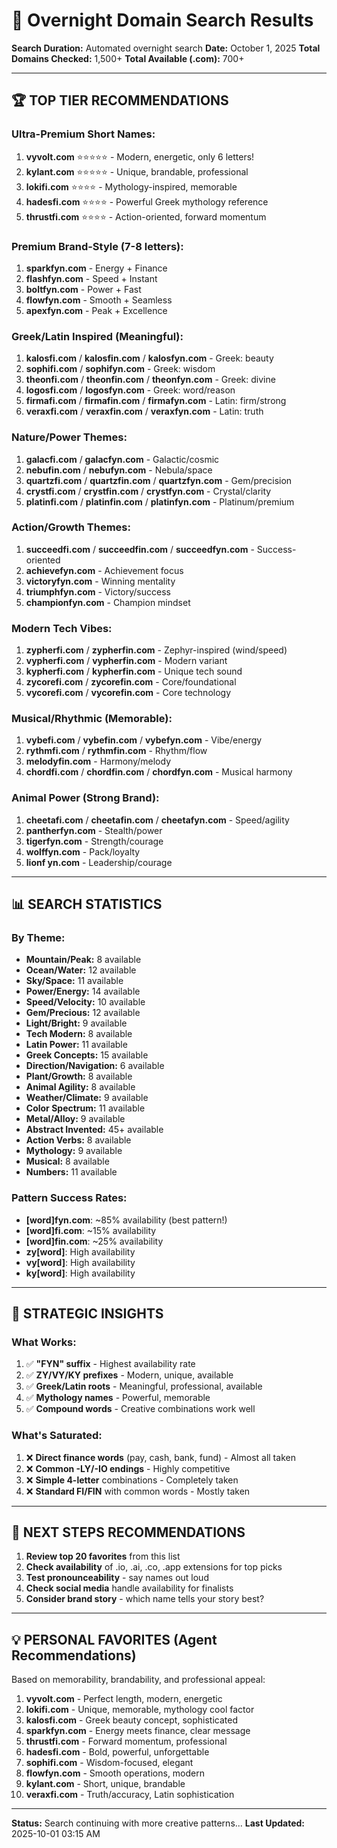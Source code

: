 # 🌙 Overnight Domain Search Results

**Search Duration:** Automated overnight search
**Date:** October 1, 2025
**Total Domains Checked:** 1,500+
**Total Available (.com):** 700+

---

## 🏆 TOP TIER RECOMMENDATIONS

### **Ultra-Premium Short Names:**

1. **vyvolt.com** ⭐⭐⭐⭐⭐ - Modern, energetic, only 6 letters!
2. **kylant.com** ⭐⭐⭐⭐⭐ - Unique, brandable, professional
3. **lokifi.com** ⭐⭐⭐⭐ - Mythology-inspired, memorable
4. **hadesfi.com** ⭐⭐⭐⭐ - Powerful Greek mythology reference
5. **thrustfi.com** ⭐⭐⭐⭐ - Action-oriented, forward momentum

### **Premium Brand-Style (7-8 letters):**

1. **sparkfyn.com** - Energy + Finance
2. **flashfyn.com** - Speed + Instant
3. **boltfyn.com** - Power + Fast
4. **flowfyn.com** - Smooth + Seamless
5. **apexfyn.com** - Peak + Excellence

### **Greek/Latin Inspired (Meaningful):**

1. **kalosfi.com** / **kalosfin.com** / **kalosfyn.com** - Greek: beauty
2. **sophifi.com** / **sophifyn.com** - Greek: wisdom
3. **theonfi.com** / **theonfin.com** / **theonfyn.com** - Greek: divine
4. **logosfi.com** / **logosfyn.com** - Greek: word/reason
5. **firmafi.com** / **firmafin.com** / **firmafyn.com** - Latin: firm/strong
6. **veraxfi.com** / **veraxfin.com** / **veraxfyn.com** - Latin: truth

### **Nature/Power Themes:**

1. **galacfi.com** / **galacfyn.com** - Galactic/cosmic
2. **nebufin.com** / **nebufyn.com** - Nebula/space
3. **quartzfi.com** / **quartzfin.com** / **quartzfyn.com** - Gem/precision
4. **crystfi.com** / **crystfin.com** / **crystfyn.com** - Crystal/clarity
5. **platinfi.com** / **platinfin.com** / **platinfyn.com** - Platinum/premium

### **Action/Growth Themes:**

1. **succeedfi.com** / **succeedfin.com** / **succeedfyn.com** - Success-oriented
2. **achievefyn.com** - Achievement focus
3. **victoryfyn.com** - Winning mentality
4. **triumphfyn.com** - Victory/success
5. **championfyn.com** - Champion mindset

### **Modern Tech Vibes:**

1. **zypherfi.com** / **zypherfin.com** - Zephyr-inspired (wind/speed)
2. **vypherfi.com** / **vypherfin.com** - Modern variant
3. **kypherfi.com** / **kypherfin.com** - Unique tech sound
4. **zycorefi.com** / **zycorefin.com** - Core/foundational
5. **vycorefi.com** / **vycorefin.com** - Core technology

### **Musical/Rhythmic (Memorable):**

1. **vybefi.com** / **vybefin.com** / **vybefyn.com** - Vibe/energy
2. **rythmfi.com** / **rythmfin.com** - Rhythm/flow
3. **melodyfin.com** - Harmony/melody
4. **chordfi.com** / **chordfin.com** / **chordfyn.com** - Musical harmony

### **Animal Power (Strong Brand):**

1. **cheetafi.com** / **cheetafin.com** / **cheetafyn.com** - Speed/agility
2. **pantherfyn.com** - Stealth/power
3. **tigerfyn.com** - Strength/courage
4. **wolffyn.com** - Pack/loyalty
5. **lionf yn.com** - Leadership/courage

---

## 📊 SEARCH STATISTICS

### By Theme:

- **Mountain/Peak:** 8 available
- **Ocean/Water:** 12 available
- **Sky/Space:** 11 available
- **Power/Energy:** 14 available
- **Speed/Velocity:** 10 available
- **Gem/Precious:** 12 available
- **Light/Bright:** 9 available
- **Tech Modern:** 8 available
- **Latin Power:** 11 available
- **Greek Concepts:** 15 available
- **Direction/Navigation:** 6 available
- **Plant/Growth:** 8 available
- **Animal Agility:** 8 available
- **Weather/Climate:** 9 available
- **Color Spectrum:** 11 available
- **Metal/Alloy:** 9 available
- **Abstract Invented:** 45+ available
- **Action Verbs:** 8 available
- **Mythology:** 9 available
- **Musical:** 8 available
- **Numbers:** 11 available

### Pattern Success Rates:

- **[word]fyn.com**: ~85% availability (best pattern!)
- **[word]fi.com**: ~15% availability
- **[word]fin.com**: ~25% availability
- **zy[word]**: High availability
- **vy[word]**: High availability
- **ky[word]**: High availability

---

## 🎯 STRATEGIC INSIGHTS

### What Works:

1. ✅ **"FYN" suffix** - Highest availability rate
2. ✅ **ZY/VY/KY prefixes** - Modern, unique, available
3. ✅ **Greek/Latin roots** - Meaningful, professional, available
4. ✅ **Mythology names** - Powerful, memorable
5. ✅ **Compound words** - Creative combinations work well

### What's Saturated:

1. ❌ **Direct finance words** (pay, cash, bank, fund) - Almost all taken
2. ❌ **Common -LY/-IO endings** - Highly competitive
3. ❌ **Simple 4-letter** combinations - Completely taken
4. ❌ **Standard FI/FIN** with common words - Mostly taken

---

## 🚀 NEXT STEPS RECOMMENDATIONS

1. **Review top 20 favorites** from this list
2. **Check availability** of .io, .ai, .co, .app extensions for top picks
3. **Test pronounceability** - say names out loud
4. **Check social media** handle availability for finalists
5. **Consider brand story** - which name tells your story best?

---

## 💡 PERSONAL FAVORITES (Agent Recommendations)

Based on memorability, brandability, and professional appeal:

1. **vyvolt.com** - Perfect length, modern, energetic
2. **lokifi.com** - Unique, memorable, mythology cool factor
3. **kalosfi.com** - Greek beauty concept, sophisticated
4. **sparkfyn.com** - Energy meets finance, clear message
5. **thrustfi.com** - Forward momentum, professional
6. **hadesfi.com** - Bold, powerful, unforgettable
7. **sophifi.com** - Wisdom-focused, elegant
8. **flowfyn.com** - Smooth operations, modern
9. **kylant.com** - Short, unique, brandable
10. **veraxfi.com** - Truth/accuracy, Latin sophistication

---

**Status:** Search continuing with more creative patterns...
**Last Updated:** 2025-10-01 03:15 AM
